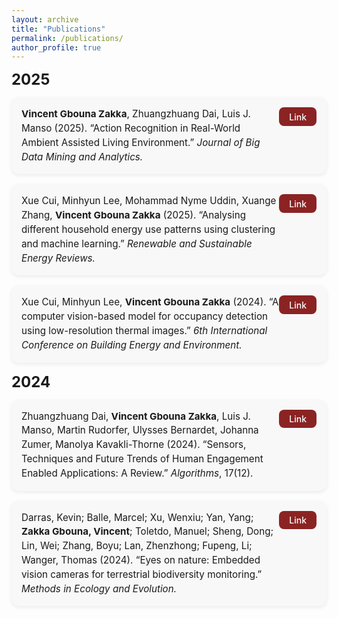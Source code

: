 ```yaml
---
layout: archive
title: "Publications"
permalink: /publications/
author_profile: true
---
```


<style>
.publication {
  display: flex;
  justify-content: space-between;
  align-items: flex-start;
  background-color: #f8f8f8;
  padding: 1rem;
  margin-bottom: 1rem;
  border-radius: 12px;
  box-shadow: 0 2px 6px rgba(0,0,0,0.08);
}
.pub-text {
  flex: 1;
  font-size: 0.95rem;
  line-height: 1.5;
}
.pub-year {
  font-size: 1.5rem;
  font-weight: 700;
  margin-top: 2rem;
  margin-bottom: 1rem;
}
.link-btn {
  background-color: #8B2323;
  color: white;
  padding: 0.4rem 1rem;
  border-radius: 8px;
  text-decoration: none;
  font-weight: 500;
}
.link-btn:hover {
  background-color: #a93232;
}
</style>

<span class="pub-year">2025</span>

<div class="publication">
  <div class="pub-text">
    <b>Vincent Gbouna Zakka</b>, Zhuangzhuang Dai, Luis J. Manso (2025). 
    “Action Recognition in Real-World Ambient Assisted Living Environment.” 
    <i>Journal of Big Data Mining and Analytics.</i>
  </div>
  <a href="https://doi.org/10.26599/BDMA.2025.9020003" class="link-btn">Link</a>
</div>

<div class="publication">
  <div class="pub-text">
    Xue Cui, Minhyun Lee, Mohammad Nyme Uddin, Xuange Zhang, 
    <b>Vincent Gbouna Zakka</b> (2025). 
    “Analysing different household energy use patterns using clustering and machine learning.” 
    <i>Renewable and Sustainable Energy Reviews.</i>
  </div>
  <a href="https://doi.org/10.1016/j.rser.2025.115335" class="link-btn">Link</a>
</div>

<div class="publication">
  <div class="pub-text">
    Xue Cui, Minhyun Lee, <b>Vincent Gbouna Zakka</b> (2024). 
    “A computer vision-based model for occupancy detection using low-resolution thermal images.” 
    <i>6th International Conference on Building Energy and Environment.</i>
  </div>
  <a href="https://arxiv.org/abs/2505.08336" class="link-btn">Link</a>
</div>

<span class="pub-year">2024</span>

<div class="publication">
  <div class="pub-text">
    Zhuangzhuang Dai, <b>Vincent Gbouna Zakka</b>, Luis J. Manso, Martin Rudorfer, 
    Ulysses Bernardet, Johanna Zumer, Manolya Kavakli-Thorne (2024). 
    “Sensors, Techniques and Future Trends of Human Engagement Enabled Applications: A Review.” 
    <i>Algorithms</i>, 17(12).
  </div>
  <a href="https://doi.org/10.3390/a17120560" class="link-btn">Link</a>
</div>

<div class="publication">
  <div class="pub-text">
    Darras, Kevin; Balle, Marcel; Xu, Wenxiu; Yan, Yang; 
    <b>Zakka Gbouna, Vincent</b>; Toletdo, Manuel; Sheng, Dong; Lin, Wei; Zhang, Boyu; 
    Lan, Zhenzhong; Fupeng, Li; Wanger, Thomas (2024). 
    “Eyes on nature: Embedded vision cameras for terrestrial biodiversity monitoring.” 
    <i>Methods in Ecology and Evolution.</i>
  </div>
  <a href="https://doi.org/10.1111/2041-210X.14436" class="link-btn">Link</a>
</div>
